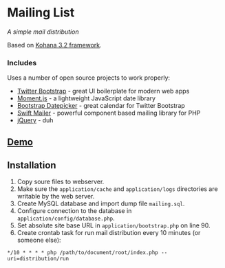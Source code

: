 # Mailing List

*A simple mail distribution*

Based on [Kohana 3.2 framework](http://kohanaframework.org/).

### Includes

Uses a number of open source projects to work properly:

* [Twitter Bootstrap] - great UI boilerplate for modern web apps
* [Moment.js] - a lightweight JavaScript date library
* [Bootstrap Datepicker] - great calendar for Twitter Bootstrap
* [Swift Mailer] - powerful component based mailing library for PHP
* [jQuery] - duh

## [Demo](http://mailing.equites.com.ua/)

## Installation

1. Copy soure files to webserver.
2. Make sure the `application/cache` and `application/logs` directories are writable by the web server.
3. Create MySQL database and import dump file `mailing.sql`.
4. Configure connection to the database in `application/config/database.php`.
5. Set absolute site base URL in `application/bootstrap.php` on line 90.
6. Create crontab task for run mail distribution every 10 minutes (or someone else):
```
*/10 * * * * php /path/to/document/root/index.php --uri=distribution/run
```

[Twitter Bootstrap]:http://twitter.github.com/bootstrap/
[Moment.js]:http://momentjs.com/
[Bootstrap Datepicker]:https://github.com/Eonasdan/bootstrap-datetimepicker
[Swift Mailer]:http://swiftmailer.org/
[jQuery]:http://jquery.com/

